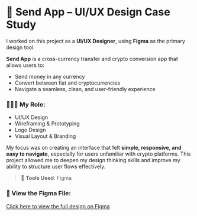 # 💸 Send App – UI/UX Design Case Study

I worked on this project as a **UI/UX Designer**, using **Figma** as the primary design tool.

**Send App** is a cross-currency transfer and crypto conversion app that allows users to:
- Send money in any currency
- Convert between fiat and cryptocurrencies
- Navigate a seamless, clean, and user-friendly experience

### 👩🏽‍🎨 My Role:
- UI/UX Design
- Wireframing & Prototyping
- Logo Design
- Visual Layout & Branding

My focus was on creating an interface that felt **simple, responsive, and easy to navigate**, especially for users unfamiliar with crypto platforms. This project allowed me to deepen my design thinking skills and improve my ability to structure user flows effectively.

> 🔧 **Tools Used**: Figma

### 🔗 View the Figma File:
[Click here to view the full design on Figma](https://www.figma.com/design/TcxrEsGQngVZoE9VMju2Ul/Send?node-id=4-36&t=1wC3GVEaWLLagG0m-1)
